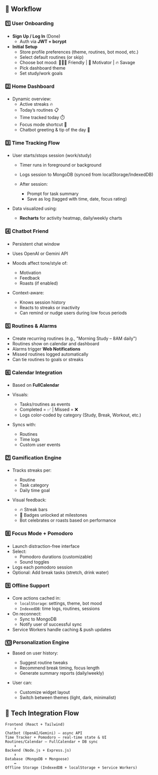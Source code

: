 ## 🧭 **Workflow**

### 1️⃣ **User Onboarding**

* **Sign Up / Log In** (Done)
  * Auth via **JWT + bcrypt**
* **Initial Setup**
  * Store profile preferences (theme, routines, bot mood, etc.)
  * Select default routines (or skip)
  * Choose bot mood: 🧑‍🤝‍🧑 Friendly | 🧠 Motivator | 🔥 Savage
  * Pick dashboard theme
  * Set study/work goals

### 2️⃣ **Home Dashboard**

* Dynamic overview:
  * Active streaks 🔥
  * Today’s routines 📋
  * Time tracked today ⏱️
  * Focus mode shortcut 🎯
  * Chatbot greeting & tip of the day 💬

### 3️⃣ **Time Tracking Flow**

* User starts/stops session (work/study)
  * Timer runs in foreground or background
  * Logs session to MongoDB (synced from localStorage/IndexedDB)
  * After session:

    * Prompt for task summary
    * Save as log (tagged with time, date, focus rating)

* Data visualized using:

  * **Recharts** for activity heatmap, daily/weekly charts

### 4️⃣ **Chatbot Friend**

* Persistent chat window
* Uses OpenAI or Gemini API
* Moods affect tone/style of:

  * Motivation
  * Feedback
  * Roasts (if enabled)
* Context-aware:

  * Knows session history
  * Reacts to streaks or inactivity
  * Can remind or nudge users during low focus periods

### 5️⃣ **Routines & Alarms**

* Create recurring routines (e.g., "Morning Study – 8AM daily")
* Routines show on calendar and dashboard
* Alarms trigger **Web Notifications**
* Missed routines logged automatically
* Can tie routines to goals or streaks

### 6️⃣ **Calendar Integration**

* Based on **FullCalendar**
* Visuals:

  * Tasks/routines as events
  * Completed = ✅ | Missed = ❌
  * Logs color-coded by category (Study, Break, Workout, etc.)
* Syncs with:

  * Routines
  * Time logs
  * Custom user events

### 7️⃣ **Gamification Engine**

* Tracks streaks per:
  * Routine
  * Task category
  * Daily time goal

* Visual feedback:
  * 🔥 Streak bars
  * 🏅 Badges unlocked at milestones
  * Bot celebrates or roasts based on performance

### 8️⃣ **Focus Mode + Pomodoro**

* Launch distraction-free interface
* Select:
  * Pomodoro durations (customizable)
  * Sound toggles
* Logs each pomodoro session
* Optional: Add break tasks (stretch, drink water)

### 9️⃣ **Offline Support**
* Core actions cached in:
  * `localStorage`: settings, theme, bot mood
  * `IndexedDB`: time logs, routines, sessions
* On reconnect:
  * Sync to MongoDB
  * Notify user of successful sync
* Service Workers handle caching & push updates

### 🔟 **Personalization Engine**
* Based on user history:
  * Suggest routine tweaks
  * Recommend break timing, focus length
  * Generate summary reports (daily/weekly)

* User can:
  * Customize widget layout
  * Switch between themes (light, dark, minimalist)

## 🧱 **Tech Integration Flow**

```plaintext
Frontend (React + Tailwind)
    ⬇️
Chatbot (OpenAI/Gemini) — async API
Time Tracker + Pomodoro — real-time state & UI
Routines/Calendar — FullCalendar + DB sync
    ⬇️
Backend (Node.js + Express.js)
    ⬇️
Database (MongoDB + Mongoose)
    ↔️
Offline Storage (IndexedDB + localStorage + Service Workers)
```
